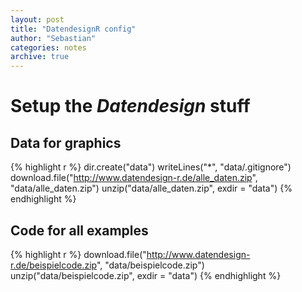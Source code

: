 ```yaml
---
layout: post
title: "DatendesignR config"
author: "Sebastian"
categories: notes
archive: true
---
```


# Setup the *Datendesign* stuff

## Data for graphics

{% highlight r %}
dir.create("data")
writeLines("*", "data/.gitignore")
download.file("http://www.datendesign-r.de/alle_daten.zip",
              "data/alle_daten.zip")
unzip("data/alle_daten.zip", exdir = "data")
{% endhighlight %}

## Code for all examples


{% highlight r %}
download.file("http://www.datendesign-r.de/beispielcode.zip",
              "data/beispielcode.zip")
unzip("data/beispielcode.zip", exdir = "data")
{% endhighlight %}
